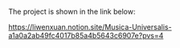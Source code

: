 The project is shown in the link below:

https://liwenxuan.notion.site/Musica-Universalis-a1a0a2ab49fc4017b85a4b5643c6907e?pvs=4